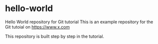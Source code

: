 # hello-world
Hello World repository for Git tutorial
This is an example repository for the Git tutoial on https://www.x.com

This repository is built step by step in the tutorial.
